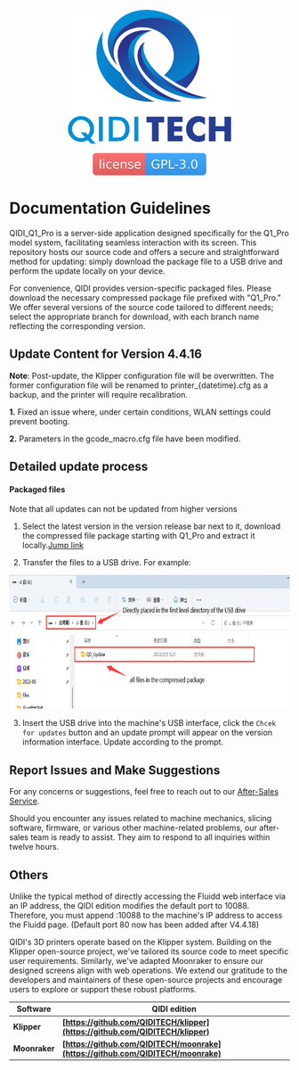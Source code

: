 <p align="center"><img src="other/QIDI.png" height="240" alt="QIDI's logo" /></p>
<p align="center"><a href="/LICENSE"><img alt="GPL-V3.0 License" src="other/qidi.svg"></a></p>

# Documentation Guidelines

QIDI_Q1_Pro is a server-side application designed specifically for the Q1_Pro model system, facilitating seamless interaction with its screen. This repository hosts our source code and offers a secure and straightforward method for updating: simply download the package file to a USB drive and perform the update locally on your device.

For convenience, QIDI provides version-specific packaged files. Please download the necessary compressed package file prefixed with "Q1_Pro." We offer several versions of the source code tailored to different needs; select the appropriate branch for download, with each branch name reflecting the corresponding version.

## Update Content for Version 4.4.16

**Note**: Post-update, the Klipper configuration file will be overwritten. The former configuration file will be renamed to printer_{datetime}.cfg as a backup, and the printer will require recalibration.

**1.** Fixed an issue where, under certain conditions, WLAN settings could prevent booting. 

**2.** Parameters in the gcode_macro.cfg file have been modified.

## Detailed update process

#### Packaged files

Note that all updates can not be updated from higher versions

1. Select the latest version in the version release bar next to it, download the compressed file package starting with Q1_Pro and extract it locally.<a href="https://github.com/QIDITECH/QIDI_Q1_Pro/releases">Jump link</a>

2. Transfer the files to a USB drive. For example:

<p align="left"><img src="other/sample.png" height="240" alt="sample"></p>

3. Insert the USB drive into the machine's USB interface, click the `Chcek for updates` button and an update prompt will appear on the version information interface. Update according to the prompt.

## Report Issues and Make Suggestions

For any concerns or suggestions, feel free to reach out to our [After-Sales Service](https://qidi3d.com/pages/warranty-policy-after-sales-support).

Should you encounter any issues related to machine mechanics, slicing software, firmware, or various other machine-related problems, our after-sales team is ready to assist. They aim to respond to all inquiries within twelve hours.

## Others

Unlike the typical method of directly accessing the Fluidd web interface via an IP address, the QIDI edition modifies the default port to 10088. Therefore, you must append :10088 to the machine's IP address to access the Fluidd page. (Default port 80 now has been added after V4.4.18)

QIDI's 3D printers operate based on the Klipper system. Building on the Klipper open-source project, we've tailored its source code to meet specific user requirements. Similarly, we've adapted Moonraker to ensure our designed screens align with web operations. We extend our gratitude to the developers and maintainers of these open-source projects and encourage users to explore or support these robust platforms.

| Software      | QIDI edition                                                                     |
| ------------- | -------------------------------------------------------------------------------- |
| **Klipper**   | **[https://github.com/QIDITECH/klipper](https://github.com/QIDITECH/klipper)**   |
| **Moonraker** | **[https://github.com/QIDITECH/moonrake](https://github.com/QIDITECH/moonrake)** |
